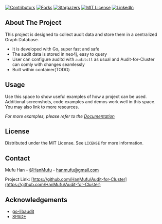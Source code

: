 <!--
*** Thanks for checking out the Best-README-Template. If you have a suggestion
*** that would make this better, please fork the repo and create a pull request
*** or simply open an issue with the tag "enhancement".
*** Thanks again! Now go create something AMAZING! :D
-->



<!-- PROJECT SHIELDS -->
<!--
*** I'm using markdown "reference style" links for readability.
*** Reference links are enclosed in brackets [ ] instead of parentheses ( ).
*** See the bottom of this document for the declaration of the reference variables
*** for contributors-url, forks-url, etc. This is an optional, concise syntax you may use.
*** https://www.markdownguide.org/basic-syntax/#reference-style-links
-->
[![Contributors][contributors-shield]][contributors-url]
[![Forks][forks-shield]][forks-url]
[![Stargazers][stars-shield]][stars-url]
[![MIT License][license-shield]][license-url]
[![LinkedIn][linkedin-shield]][linkedin-url]



<!-- ABOUT THE PROJECT -->
## About The Project

This project is designed to collect audit data and store them in a centralized Graph Database. 

* It is developed with Go, super fast and safe
* The audit data is stored in neo4j, easy to query
* User can configure auditd with ```auditctl``` as usual and Audit-for-Cluster can comly with changes seamlessly
* Built within container(TODO)

<!-- USAGE EXAMPLES -->
## Usage

Use this space to show useful examples of how a project can be used. Additional screenshots, code examples and demos work well in this space. You may also link to more resources.

_For more examples, please refer to the [Documentation](https://example.com)_



<!-- LICENSE -->
## License

Distributed under the MIT License. See `LICENSE` for more information.



<!-- CONTACT -->
## Contact

Mufu Han - [@HanMufu](https://twitter.com/HanMufu) - hanmufu@gmail.com

Project Link: [https://github.com/HanMufu/Audit-for-Cluster](https://github.com/HanMufu/Audit-for-Cluster)



<!-- ACKNOWLEDGEMENTS -->
## Acknowledgements
* [go-libaudit](https://github.com/elastic/go-libaudit)
* [SPADE](https://github.com/ashish-gehani/SPADE)





<!-- MARKDOWN LINKS & IMAGES -->
<!-- https://www.markdownguide.org/basic-syntax/#reference-style-links -->
[contributors-shield]: https://img.shields.io/github/contributors/HanMufu/Audit-for-Cluster.svg?style=for-the-badge
[contributors-url]: https://github.com/HanMufu/Audit-for-Cluster/graphs/contributors
[forks-shield]: https://img.shields.io/github/forks/HanMufu/Audit-for-Cluster.svg?style=for-the-badge
[forks-url]: https://github.com/HanMufu/Audit-for-Cluster/network/members
[stars-shield]: https://img.shields.io/github/stars/HanMufu/Audit-for-Cluster.svg?style=for-the-badge
[stars-url]: https://github.com/HanMufu/Audit-for-Cluster/stargazers
[license-shield]: https://img.shields.io/github/license/HanMufu/Audit-for-Cluster.svg?style=for-the-badge
[license-url]: https://github.com/HanMufu/Audit-for-Cluster/blob/main/LICENSE
[linkedin-shield]: https://img.shields.io/badge/-LinkedIn-black.svg?style=for-the-badge&logo=linkedin&colorB=555
[linkedin-url]: https://www.linkedin.com/in/mufuhan/
